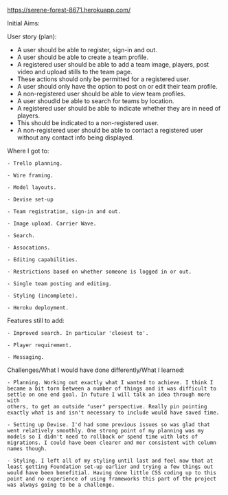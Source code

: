 https://serene-forest-8671.herokuapp.com/

Initial Aims:

User story (plan):

- A user should be able to register, sign-in and out.
- A user should be able to create a team profile.
- A registered user should be able to add a team image, players, post video and upload stills to the team page.
- These actions should only be permitted for a registered user.
- A user should only have the option to post on or edit their team profile.
- A non-registered user should be able to view team profiles.
- A user shoudld be able to search for teams by location.
- A registered user should be able to indicate whether they are in need of players.
- This should be indicated to a non-registered user.
- A non-registered user should be able to contact a registered user without any contact info being displayed.

Where I got to:

    - Trello planning.

    - Wire framing.

    - Model layouts.

    - Devise set-up

    - Team registration, sign-in and out.

    - Image upload. Carrier Wave.

    - Search.

    - Assocations. 

    - Editing capabilities.

    - Restrictions based on whether someone is logged in or out.

    - Single team posting and editing.

    - Styling (incomplete).

    - Heroku deployment.


Features still to add:

    - Improved search. In particular 'closest to'.

    - Player requirement.

    - Messaging.


Challenges/What I would have done differently/What I learned:

    - Planning. Working out exactly what I wanted to achieve. I think I became a bit torn between a number of things and it was difficult to settle on one end goal. In future I will talk an idea through more with 
    others, to get an outside "user" perspective. Really pin pointing exactly what is and isn't necessary to include would have saved time. 

    - Setting up Devise. I'd had some previous issues so was glad that went relatively smoothly. One strong point of my planning was my models so I didn't need to rollback or spend time with lots of migrations. I could have been clearer and mor consistent with column names though.

    - Styling. I left all of my styling until last and feel now that at least getting Foundation set-up earlier and trying a few things out would have been benefitial. Having done little CSS coding up to this point and no experience of using frameworks this part of the project was always going to be a challenge. 
